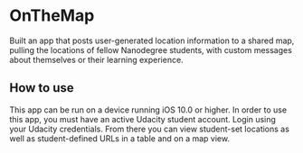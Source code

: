 

# OnTheMap
Built an app that posts user-generated location information to a shared map, pulling the locations of fellow Nanodegree students, with custom messages about themselves or their learning experience.

## How to use
This app can be run on a device running iOS 10.0 or higher. In order to use this app, you must have an active Udacity student account. Login using your Udacity credentials. From there you can view student-set locations as well as student-defined URLs in a table and on a map view.
